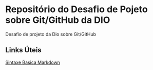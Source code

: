 # Repositório do Desafio de Pojeto sobre Git/GitHub da DIO
Desafio de projeto da Dio sobre Git/GitHub


## Links Úteis
[Sintaxe Basica Markdown](https://www.markdownguide.org/getting-started/)

